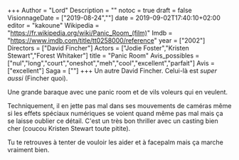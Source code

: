 +++
Author = "Lord"
Description = ""
notoc = true
draft = false
VisionnageDate = ["2019-08-24",""]
date = 2019-09-02T17:40:10+02:00
editor = "kakoune"
Wikipedia = "https://fr.wikipedia.org/wiki/Panic_Room_(film)"
Imdb = "https://www.imdb.com/title/tt0258000/reference"
year = ["2002"]
Directors = ["David Fincher"]
Actors = ["Jodie Foster","Kristen Stewart","Forest Whitaker"]
title = "Panic Room"
Avis_possibles = ["nul","long","court","oneshot","meh","cool","excellent","parfait"]
Avis = ["excellent"] 
Saga = [""]
+++
Un autre David Fincher.
Celui-là est *super aussi* (Fincher quoi).

Une grande baraque avec une panic room et de vils voleurs qui en veulent.

Techniquement, il en jette pas mal dans ses mouvements de caméras même si les effets spéciaux numériques se voient quand même pas mal mais ça se laisse oublier ce détail.
C'est un très bon thriller avec un casting bien cher (coucou Kristen Stewart toute pitite).

Tu te retrouves à tenter de vouloir les aider et à facepalm mais ça marche vraiment bien.
